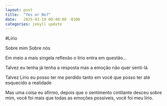 ```yaml
---
layout: post
title:  "Yes or No?" 
date:   2025-03-10 00:40:00 -0300
categories: jekyll update
---
```


#Lírio

Sobre mim 
Sobre nós 

Em meio a mais singela reflexão 
o lírio entra em questão... 

Talvez eu tenha já tenha a resposta
mas a emoção não quer senti-lá

Talvez Lírio eu posso ter me perdido 
tanto em você que posso ter até esquecido
a realidade 

Mas uma coisa eu afirmo, depois que o sentimento 
cintilante desceu sobre mim, você foi mais que 
todas as emoções possíveis, você foi meu lírio.

